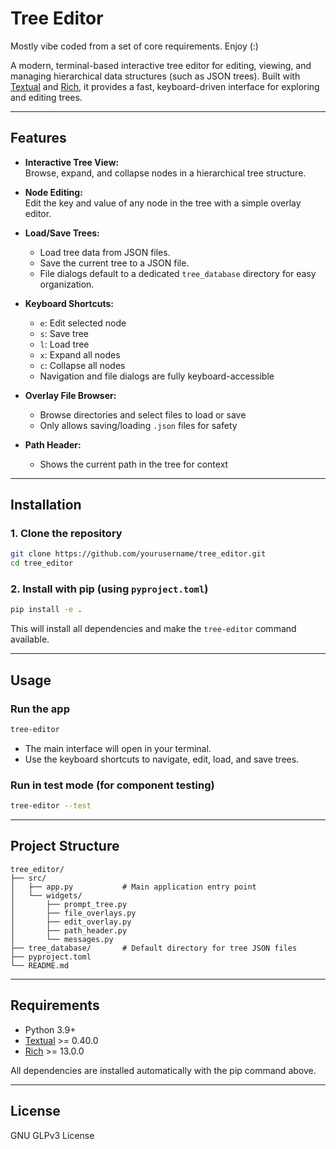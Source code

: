 # Tree Editor

Mostly vibe coded from a set of core requirements. Enjoy (:)

A modern, terminal-based interactive tree editor for editing, viewing, and managing hierarchical data structures (such as JSON trees). Built with [Textual](https://github.com/Textualize/textual) and [Rich](https://github.com/Textualize/rich), it provides a fast, keyboard-driven interface for exploring and editing trees.

---

## Features

- **Interactive Tree View:**  
  Browse, expand, and collapse nodes in a hierarchical tree structure.

- **Node Editing:**  
  Edit the key and value of any node in the tree with a simple overlay editor.

- **Load/Save Trees:**  
  - Load tree data from JSON files.
  - Save the current tree to a JSON file.
  - File dialogs default to a dedicated `tree_database` directory for easy organization.

- **Keyboard Shortcuts:**  
  - `e`: Edit selected node
  - `s`: Save tree
  - `l`: Load tree
  - `x`: Expand all nodes
  - `c`: Collapse all nodes
  - Navigation and file dialogs are fully keyboard-accessible

- **Overlay File Browser:**  
  - Browse directories and select files to load or save
  - Only allows saving/loading `.json` files for safety

- **Path Header:**  
  - Shows the current path in the tree for context

---

## Installation

### 1. Clone the repository

```sh
git clone https://github.com/yourusername/tree_editor.git
cd tree_editor
```

### 2. Install with pip (using `pyproject.toml`)

```sh
pip install -e .
```

This will install all dependencies and make the `tree-editor` command available.

---

## Usage

### Run the app

```sh
tree-editor
```

- The main interface will open in your terminal.
- Use the keyboard shortcuts to navigate, edit, load, and save trees.

### Run in test mode (for component testing)

```sh
tree-editor --test
```

---

## Project Structure

```
tree_editor/
├── src/
│   ├── app.py           # Main application entry point
│   └── widgets/
│       ├── prompt_tree.py
│       ├── file_overlays.py
│       ├── edit_overlay.py
│       ├── path_header.py
│       └── messages.py
├── tree_database/       # Default directory for tree JSON files
├── pyproject.toml
└── README.md
```

---

## Requirements

- Python 3.9+
- [Textual](https://github.com/Textualize/textual) >= 0.40.0
- [Rich](https://github.com/Textualize/rich) >= 13.0.0

All dependencies are installed automatically with the pip command above.

---

## License

GNU GLPv3 License
